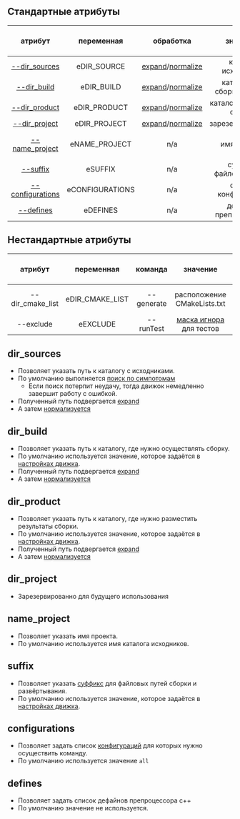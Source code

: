 ﻿
Стандартные атрибуты
--------------------

|      атрибут           |   переменная    |          обработка          |           значение         |    значение по умолчанию |
|:----------------------:|:---------------:|:---------------------------:|:--------------------------:|:------------------------:|
| [--dir_sources][10]    | eDIR_SOURCE     |  [expand][0]/[normalize][1] | каталог исходников         | [поиск по симптомам][2]  | 
| [--dir_build][11]      | eDIR_BUILD      |  [expand][0]/[normalize][1] | каталог для сборки проекта | [настройки движка][3]    | 
| [--dir_product][12]    | eDIR_PRODUCT    |  [expand][0]/[normalize][1] | каталог продуктов сборки   | [настройки движка][3]    | 
| [--dir_project][13]    | eDIR_PROJECT    |  [expand][0]/[normalize][1] | зарезервированно           | (пусто)                  | 
| [--name_project][14]   | eNAME_PROJECT   |            n/a              | имя проекта                | имя каталога исходников  | 
| [--suffix][15]         | eSUFFIX         |            n/a              | суффикс файловых путей     | [настройки движка][3]    | 
| [--configurations][16] | eCONFIGURATIONS |            n/a              | список конфигураций        | [all][6]                 |
| [--defines][17]        | eDEFINES        |            n/a              | дефайны препроцессора      | (пусто)                  |

Нестандартные атрибуты
----------------------

|     атрибут      |   переменная    |  команда   |           значение           |     значение по умолчанию     |
|:----------------:|:---------------:|:----------:|:----------------------------:| :----------------------------:|
| --dir_cmake_list | eDIR_CMAKE_LIST | --generate | расположение CMakeLists.txt  | [поиск по особым правилам][4] |
| --exclude        | eEXCLUDE        | --runTest  | [маска игнора][5] для тестов | (пусто)                       |

[0]: 005-misc.md/#expand "макро-подстановка"  
[1]: 005-misc.md/#normalize "приводит файловый путь к каноническому виду"  
[2]: 006-find.md/#Поиск-каталога-исходного-кода "поиск нужного каталога по наличию в нем определенных файлов или подкаталогов"  
[3]: ../public/001-settings.md/#Форматирование-файловых-путей "настройки движка"  
[4]: 006-find.md/#Поиск-CMakeListstxt "правила поиска CMakeLists.txt"
[5]: 005-misc.md/#exclude "какие юнит-тесты нужно проигнорировать"  
[6]: ../public/003-request.md/#Язык-описания-конфигураций "язык описания конфигураций"  

[10]: #dir_sources "путь к каталогу с исходниками"   
[11]: #dir_build "путь к каталогу, где нужно осуществлять сборку"  
[12]: #dir_product "путь к каталогу, где нужно разместить результаты сборки"  
[13]: #dir_project "зарезервированно для будущего использования"  
[14]: #name_project "имя проекта"  
[15]: #suffix "суффикс для путей сборки и развёртывания"  
[16]: #configurations "список конфигураций, для которых исполняется команда"
[17]: #defines "список дефайнов препроцессора с++"

dir_sources
-----------
- Позволяет указать путь к каталогу с исходниками.  
- По умолчанию выполняется [поиск по симпотомам][2]  
  - Если поиск потерпит неудачу, тогда движок немедленно завершит работу с ошибкой.  
- Полученный путь подвергается [expand][0]  
- А затем [нормализуется][1]  

dir_build
---------
- Позволяет указать путь к каталогу, где нужно осуществлять сборку.  
- По умолчанию используется значение, которое задаётся в [настройках движка][3].  
- Полученный путь подвергается [expand][0]  
- А затем [нормализуется][1]  

dir_product
-----------
- Позволяет указать путь к каталогу, где нужно разместить результаты сборки.  
- По умолчанию используется значение, которое задаётся в [настройках движка][3].  
- Полученный путь подвергается [expand][0]  
- А затем [нормализуется][1]  

dir_project
-----------
- Зарезервированно для будущего использования  

name_project
------------
- Позволяет указать имя проекта.  
- По умолчанию используется имя каталога исходников.  

suffix
------
- Позволяет указать [суффикс][3] для файловых путей сборки и развёртывания.  
- По умолчанию используется значение, которое задаётся в [настройках движка][3].  

configurations
--------------
- Позволяет задать список [конфигураций][6] для которых нужно осуществить команду.  
- По умолчанию используется значение `all`  

defines
-------
- Позволяет задать список дефайнов препроцессора с++  
- По умолчанию значение не используется.  

